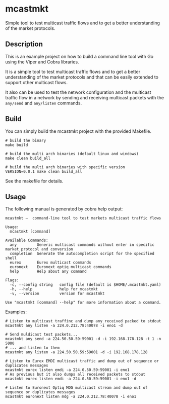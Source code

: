 # mcastmkt
Simple tool to test multicast traffic flows and to get a better understanding of the market protocols.

## Description

This is an example project on how to build a command line tool with Go using the Viper and Cobra libraries.

It is a simple tool to test multicast traffic flows and to get a better understanding 
of the market protocols and that can be easily extended to support other multicast flows.

It also can be used to test the network configuration and the multicast traffic flow in a network
by sending and receiving multicast packets with the `any/send` and `any/listen` commands.

## Build

You can simply build the mcastmkt project with the provided Makefile.

```
# build the binary
make build

# build the multi arch binaries (default linux and windows)
make clean build_all

# build the multi arch binaries with specific version
VERSION=0.0.1 make clean build_all
```

See the makefile for details.

## Usage

The following manual is generated by cobra help output:

```
mcastmkt –  command-line tool to test markets multicast traffic flows

Usage:
  mcastmkt [command]

Available Commands:
  any         Generic multicast commands without enter in specific market protocol and conversion
  completion  Generate the autocompletion script for the specified shell
  eurex       Eurex multicast commands
  euronext    Euronext optiq multicast commands
  help        Help about any command

Flags:
  -c, --config string   config file (default is $HOME/.mcastmkt.yaml)
  -h, --help            help for mcastmkt
  -v, --version         version for mcastmkt

Use "mcastmkt [command] --help" for more information about a command.
```

Examples:
```
# Listen to multicast traffinc and dump any received packed to stdout
mcastmkt any listen -a 224.0.212.78:40078 -i eno1 -d

# Send muldicast test packets...
mcastmkt any send -a 224.50.50.59:59001 -d -i 192.168.178.128 -t 1 -n 5000
# ... and listen to them
mcastmkt any listen -a 224.50.50.59:59001 -d -i 192.168.178.128

# Listen to Eurex EMDI multicast traffic and dump out of sequence or duplicates messages
mcastmkt eurex listen emdi -a 224.0.50.59:59001 -i eno1
# As previous but it also dumps all received packets to stdout
mcastmkt eurex listen emdi -a 224.0.50.59:59001 -i eno1 -d

# Listen to Euronext Optiq MDG multicast stream and dump out of sequence or duplicates messages
mcastmkt euronext listen mdg -a 224.0.212.78:40078 -i eno1
```
